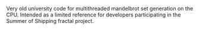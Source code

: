 Very old university code for multithreaded mandelbrot set generation on the CPU. Intended as a limited reference for developers participating in the Summer of Shipping fractal project.
